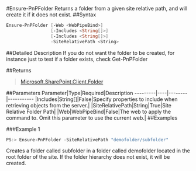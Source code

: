 #Ensure-PnPFolder
Returns a folder from a given site relative path, and will create it if it does not exist.
##Syntax
```powershell
Ensure-PnPFolder [-Web <WebPipeBind>]
                 [-Includes <String[]>]
                 [-Includes <String[]>]
                 -SiteRelativePath <String>
```


##Detailed Description
If you do not want the folder to be created, for instance just to test if a folder exists, check Get-PnPFolder

##Returns
>[Microsoft.SharePoint.Client.Folder](https://msdn.microsoft.com/en-us/library/microsoft.sharepoint.client.folder.aspx)

##Parameters
Parameter|Type|Required|Description
---------|----|--------|-----------
|Includes|String[]|False|Specify properties to include when retrieving objects from the server.|
|SiteRelativePath|String|True|Site Relative Folder Path|
|Web|WebPipeBind|False|The web to apply the command to. Omit this parameter to use the current web.|
##Examples

###Example 1
```powershell
PS:> Ensure-PnPFolder -SiteRelativePath "demofolder/subfolder"
```
Creates a folder called subfolder in a folder called demofolder located in the root folder of the site. If the folder hierarchy does not exist, it will be created.
